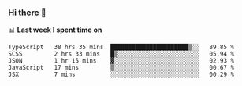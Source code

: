 ### Hi there 👋

<!--
**DBvc/DBvc** is a ✨ _special_ ✨ repository because its `README.md` (this file) appears on your GitHub profile.

Here are some ideas to get you started:

- 🔭 I’m currently working on ...
- 🌱 I’m currently learning ...
- 👯 I’m looking to collaborate on ...
- 🤔 I’m looking for help with ...
- 💬 Ask me about ...
- 📫 How to reach me: ...
- 😄 Pronouns: ...
- ⚡ Fun fact: ...
-->

📊 **Last week I spent time on**
<!--START_SECTION:waka-->
```text
TypeScript   38 hrs 35 mins  ██████████████████████▒░░   89.85 % 
SCSS         2 hrs 33 mins   █▒░░░░░░░░░░░░░░░░░░░░░░░   05.94 % 
JSON         1 hr 15 mins    ▓░░░░░░░░░░░░░░░░░░░░░░░░   02.93 % 
JavaScript   17 mins         ▒░░░░░░░░░░░░░░░░░░░░░░░░   00.67 % 
JSX          7 mins          ░░░░░░░░░░░░░░░░░░░░░░░░░   00.29 % 
```
<!--END_SECTION:waka-->
